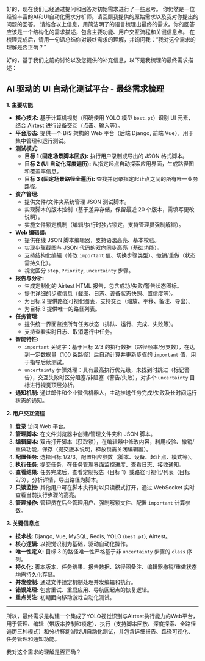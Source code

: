好的，现在我们已经通过提问和回答对初始需求进行了一些思考。
你仍然是一位经验丰富的AI和UI自动化需求分析师。请回顾我提供的原始需求以及我对你提出的问题的回答。
请结合以上信息，用简洁明了的语言梳理出最终的需求。你的回答应该是一个结构化的需求描述，包含主要功能、用户交互流程和关键信息点。
在梳理完成后，请用一句话总结你对最终需求的理解，并询问我：“我对这个需求的理解是否正确？”

好的，基于我们之前的讨论以及您提供的补充信息，以下是我梳理的最终需求描述：

## AI 驱动的 UI 自动化测试平台 - 最终需求梳理

**1. 主要功能**

- **核心技术:** 基于计算机视觉（明确使用 YOLO 模型 `best.pt`）识别 UI 元素，结合 Airtest 进行设备交互（点击、输入等）。
- **平台形态:** 提供一个 B/S 架构的 Web 平台（后端 Django, 前端 Vue），用于集中管理和运行测试。
- **测试模式:**
    - **目标 1 (固定场景脚本回放):** 执行用户录制或导出的 JSON 格式脚本。
    - **目标 2 (UI 自动化深度遍历):** 从指定起点自动探索应用界面，生成路径图和覆盖率信息。
    - **目标 3 (固定场景路径全遍历):** 查找并记录指定起止点之间的所有唯一业务路径。
- **资产管理:**
    - 提供文件/文件夹系统管理 JSON 测试脚本。
    - 实现脚本的版本控制（基于差异存储，保留最近 20 个版本，需填写更改说明）。
    - 实施文件锁定机制（编辑/执行时独占锁定，支持管理员强制解锁）。
- **Web 编辑器:**
    - 提供在线 JSON 脚本编辑器，支持语法高亮、基本校验。
    - 实现步骤截图与 JSON 代码的双向同步高亮（基础功能）。
    - 支持结构化编辑（修改 `important` 值、切换步骤类型）、撤销/重做（状态需持久化）。
    - 视觉区分 `step`, `Priority`, `uncertainty` 步骤。
- **报告与分析:**
    - 生成定制化的 Airtest HTML 报告，包含成功/失败/警告状态图标。
    - 提供详细的步骤信息（截图、日志、设备状态快照、置信度等）。
    - 为目标 2 提供路径可视化图表，支持交互（缩放、平移、备注、导出）。
    - 为目标 3 提供唯一的路径列表。
- **任务管理:**
    - 提供统一界面监控所有任务状态（排队、运行、完成、失败等）。
    - 支持查看实时日志、取消运行中任务。
- **智能特性:**
    - `important` 关键字：基于目标 2/3 的执行数据（路径频率/分支数），在达到一定数据量（100 条路径）后自动计算并更新步骤的 `important` 值，用于指导后续测试。
    - `uncertainty` 步骤处理：具有最高执行优先级，未找到时跳过（标记警告），交互失败时区分阻塞/非阻塞（警告/失败），对多个 `uncertainty` 目标进行视觉顶层分析。
- **通知机制:** 通过邮件和企业微信机器人，主动推送任务完成/失败及长时间运行状态的通知。

**2. 用户交互流程**

1. **登录** 访问 Web 平台。
2. **管理脚本:** 在文件浏览器中创建/管理文件夹和 JSON 脚本。
3. **编辑脚本:** 双击打开脚本（获取锁），在编辑器中修改内容，利用校验、撤销/重做功能，保存（提交版本说明，释放锁需关闭编辑器）。
4. **配置任务:** 选择目标 1/2/3，配置相应参数（脚本、设备、起止点、模式等）。
5. **执行任务:** 提交任务，在任务管理界面监控进度、查看日志、接收通知。
6. **查看结果:** 任务完成后，查看定制报告（目标 1）或路径可视化/列表（目标 2/3），分析详情，导出路径为脚本。
7. **只读监控:** 其他用户可在脚本执行时以只读模式打开，通过 WebSocket 实时查看当前执行步骤的高亮。
8. **管理操作:** 管理员在后台管理用户、强制解锁文件、配置 `important` 计算参数。

**3. 关键信息点**

- **技术栈:** Django, Vue, MySQL, Redis, YOLO (`best.pt`), Airtest。
- **核心逻辑:** 以视觉识别为基础，驱动自动化操作。
- **唯一性定义:** 目标 3 的路径唯一性严格基于非 `uncertainty` 步骤的 `class` 序列。
- **持久化:** 脚本版本、任务结果、报告数据、路径图备注、编辑器撤销/重做状态均需持久化存储。
- **并发控制:** 通过文件锁定机制处理并发编辑和执行。
- **错误处理:** 包含重试、重启应用、导航回起点的恢复逻辑。
- **重点关注:** 初期面向移动游戏自动化测试。

---

所以，最终需求是构建一个集成了YOLO视觉识别与Airtest执行能力的Web平台，用于管理、编辑（带版本控制和锁定）、执行（支持脚本回放、深度探索、全路径遍历三种模式）和分析移动游戏UI自动化测试，并包含详细报告、路径可视化、任务管理和通知功能。

我对这个需求的理解是否正确？